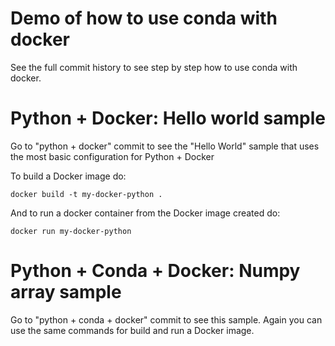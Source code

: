 # Demo of how to use conda with docker

See the full commit history to see step by step how to use
conda with docker.

# Python + Docker: Hello world sample

Go to "python + docker" commit to see the "Hello World" sample
that uses the most basic configuration for Python + Docker

To build a Docker image do:

```
docker build -t my-docker-python .
```

And to run a docker container from the Docker image created do:
```
docker run my-docker-python
```

# Python + Conda + Docker: Numpy array sample

Go to "python + conda + docker" commit to see this sample.
Again you can use the same commands for build and run a Docker image.
